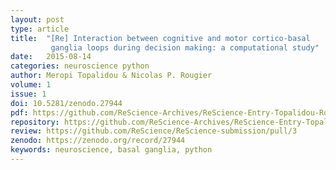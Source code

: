 ```yaml
---
layout: post
type: article
title:  "[Re] Interaction between cognitive and motor cortico-basal
         ganglia loops during decision making: a computational study"
date:   2015-08-14
categories: neuroscience python
author: Meropi Topalidou & Nicolas P. Rougier
volume: 1
issue: 1
doi: 10.5281/zenodo.27944
pdf: https://github.com/ReScience-Archives/ReScience-Entry-Topalidou-Rougier-2015/raw/1.0/article/article.pdf
repository: https://github.com/ReScience-Archives/ReScience-Entry-Topalidou-Rougier-2015
review: https://github.com/ReScience/ReScience-submission/pull/3
zenodo: https://zenodo.org/record/27944
keywords: neuroscience, basal ganglia, python
---
```


